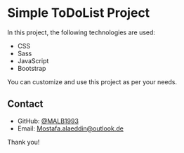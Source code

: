 # Simple ToDoList Project

In this project, the following technologies are used:
- CSS
- Sass
- JavaScript
- Bootstrap

You can customize and use this project as per your needs.

## Contact

- GitHub: [@MALB1993](https://github.com/MALB1993)
- Email: [Mostafa.alaeddin@outlook.de](mailto:Mostafa.alaeddin@outlook.de)

Thank you!
